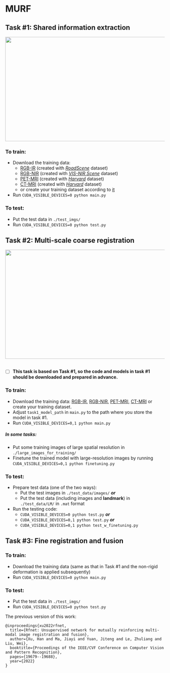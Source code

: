 # MURF

## **Task #1: Shared information extraction**
<div align=center><img src="https://github.com/hanna-xu/others/blob/master/images/MURF_task1_show.png" width="950" height="330"/></div>

### To train:
* Download the training data:
   * [RGB-IR](https://pan.baidu.com/s/1MPSmWuOhKr2KQxD8aj5gHA?pwd=e9gf) (created with [*RoadScene*](https://github.com/hanna-xu/RoadScene) dataset)
   * [RGB-NIR](https://pan.baidu.com/s/1oakDnUKCtT0MaxjP-6Q0jA?pwd=epov) (created with [*VIS-NIR Scene*](http://matthewalunbrown.com/nirscene/nirscene.html) dataset)
   * [PET-MRI](https://pan.baidu.com/s/1BgX7lFbtZ4cunR7P160cnA?pwd=hu06) (created with [*Harvard*](http://www.med.harvard.edu/AANLIB/home.html) dataset) 
   * [CT-MRI](https://pan.baidu.com/s/1WtVS8qO83tB8coy5TvJE8Q?pwd=rphq) (created with [*Harvard*](http://www.med.harvard.edu/AANLIB/home.html) dataset) 
   * or create your training dataset according to [it](https://github.com/hanna-xu/utils)<br>
* Run ```CUDA_VISIBLE_DEVICES=0 python main.py```
### To test:
* Put the test data in `./test_imgs/`<br>
* Run ```CUDA_VISIBLE_DEVICES=0 python test.py```<br>

## Task #2: Multi-scale coarse registration
<div align=center><img src="https://github.com/hanna-xu/others/blob/master/images/MCRM_show.png" width="1100" height="345"/></div>
<br>

- [ ] **This task is based on Task #1, so the code and models in task #1 should be downloaded and prepared in advance.**

### To train:
* Download the training data: [RGB-IR](https://pan.baidu.com/s/11-vMvbzLyR1FxnIi0jxGWg?pwd=8sih), [RGB-NIR](https://pan.baidu.com/s/1P24HU1vDbDxcDZmM8b_ruA?pwd=ry6r), [PET-MRI](https://pan.baidu.com/s/1ZlQCiDfnL36qqgq2p7XxoA?pwd=th6o), [CT-MRI](https://pan.baidu.com/s/1pYrf_GzGujFF-xW4QVA6xg?pwd=ik0k) or create your training dataset.
* Adjust `task1_model_path` in `main.py` to the path where you store the model in task #1.
* Run ```CUDA_VISIBLE_DEVICES=0,1 python main.py``` <br>
##### In some tasks:
* Put some training images of large spatial resolution in `./large_images_for_training/`
* Finetune the trained model with large-resolution images by running ```CUDA_VISIBLE_DEVICES=0,1 python finetuning.py```
### To test:
* Prepare test data (one of the two ways):
    * Put the test images in `./test_data/images/` ***or*** 
    * Put the test data (including images and **landmark**) in `./test_data/LM/` in `.mat` format <br> 
* Run the testing code:
  * ```CUDA_VISIBLE_DEVICES=0 python test.py``` ***or*** 
  * ```CUDA_VISIBLE_DEVICES=0,1 python test.py``` ***or*** 
  * ```CUDA_VISIBLE_DEVICES=0,1 python test_w_finetuning.py``` 

## Task #3: Fine registration and fusion
### To train:
* Download the training data (same as that in Task #1 and the non-rigid deformation is applied subsequently)
* Run ```CUDA_VISIBLE_DEVICES=0 python main.py```
### To test:
* Put the test data in `./test_imgs/`<br>
* Run ```CUDA_VISIBLE_DEVICES=0 python test.py```<br>

The previous version of this work:
```
@inproceedings{xu2022rfnet,
  title={Rfnet: Unsupervised network for mutually reinforcing multi-modal image registration and fusion},
  author={Xu, Han and Ma, Jiayi and Yuan, Jiteng and Le, Zhuliang and Liu, Wei},
  booktitle={Proceedings of the IEEE/CVF Conference on Computer Vision and Pattern Recognition},
  pages={19679--19688},
  year={2022}
}
```
